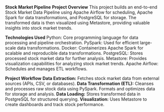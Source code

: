**Stock Market Pipeline**
**Project Overview**
This project builds an end-to-end Stock Market Data Pipeline using Apache Airflow for scheduling, Apache Spark for data transformations, and PostgreSQL for storage. The transformed data is then visualized using Metastore, providing valuable insights into stock market trends.

**Technologies Used**
Python: Core programming language for data processing and pipeline orchestration.
PySpark: Used for efficient large-scale data transformations.
Docker: Containerizes Apache Spark for scalable and reproducible data transformations.
PostgreSQL: Stores processed stock market data for further analysis.
Metastore: Provides visualization capabilities for analyzing stock market trends.
Apache Airflow: Schedules and manages ETL workflows.


**Project Workflow**
**Data Extraction:**
Fetches stock market data from external sources (APIs, CSV, or databases).
**Data Transformation (ETL):**
Cleanses and processes raw stock data using PySpark.
Formats and optimizes data for storage and analysis.
**Data Loading:**
Stores transformed data in PostgreSQL for structured querying.
**Visualization:**
Uses Metastore to create dashboards and track stock performance.
